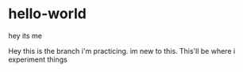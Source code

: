 # hello-world
hey its me

Hey this is the branch i'm practicing. im new to this.
This'll be where i experiment things
